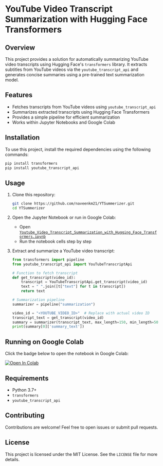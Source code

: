 # YouTube Video Transcript Summarization with Hugging Face Transformers

## Overview
This project provides a solution for automatically summarizing YouTube video transcripts using Hugging Face's `transformers` library. It extracts subtitles from YouTube videos via the `youtube_transcript_api` and generates concise summaries using a pre-trained text summarization model.

## Features
- Fetches transcripts from YouTube videos using `youtube_transcript_api`
- Summarizes extracted transcripts using Hugging Face Transformers
- Provides a simple pipeline for efficient summarization
- Works within Jupyter Notebooks and Google Colab

## Installation
To use this project, install the required dependencies using the following commands:

```bash
pip install transformers
pip install youtube_transcript_api
```

## Usage
1. Clone this repository:
   ```bash
   git clone https://github.com/naveenkm21/YTSummerizer.git
   cd YTSummerizer
   ```

2. Open the Jupyter Notebook or run in Google Colab:
   - Open [`Youtube_Video_Transcript_Summarization_with_Hugging_Face_Transformers.ipynb`](Youtube_Video_Transcript_Summarization_with_Hugging_Face_Transformers.ipynb)
   - Run the notebook cells step by step

3. Extract and summarize a YouTube video transcript:
   ```python
   from transformers import pipeline
   from youtube_transcript_api import YouTubeTranscriptApi

   # Function to fetch transcript
   def get_transcript(video_id):
       transcript = YouTubeTranscriptApi.get_transcript(video_id)
       text = " ".join([t["text"] for t in transcript])
       return text

   # Summarization pipeline
   summarizer = pipeline("summarization")
   
   video_id = "<YOUTUBE_VIDEO_ID>"  # Replace with actual video ID
   transcript_text = get_transcript(video_id)
   summary = summarizer(transcript_text, max_length=150, min_length=50, do_sample=False)
   print(summary[0]['summary_text'])
   ```

## Running on Google Colab
Click the badge below to open the notebook in Google Colab:

[![Open In Colab](https://colab.research.google.com/assets/colab-badge.svg)](https://colab.research.google.com/github/naveenkm21/YTSummerizer/blob/main/Youtube_Video_Transcript_Summarization_with_Hugging_Face_Transformers.ipynb)

## Requirements
- Python 3.7+
- `transformers`
- `youtube_transcript_api`

## Contributing
Contributions are welcome! Feel free to open issues or submit pull requests.

## License
This project is licensed under the MIT License. See the `LICENSE` file for more details.

